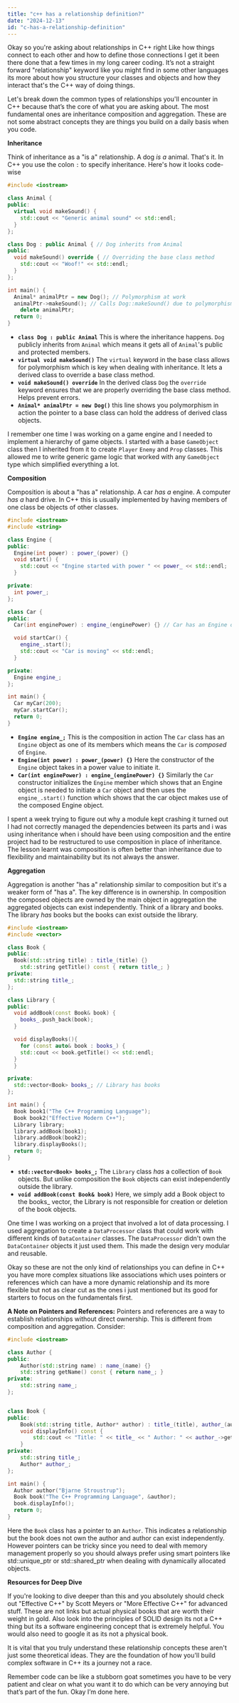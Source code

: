 ```yaml
---
title: "c++ has a relationship definition?"
date: "2024-12-13"
id: "c-has-a-relationship-definition"
---
```


Okay so you're asking about relationships in C++ right Like how things connect to each other and how to define those connections I get it been there done that a few times in my long career coding. It’s not a straight forward "relationship" keyword like you might find in some other languages its more about how you structure your classes and objects and how they interact that's the C++ way of doing things.

Let's break down the common types of relationships you'll encounter in C++ because that’s the core of what you are asking about. The most fundamental ones are inheritance composition and aggregation. These are not some abstract concepts they are things you build on a daily basis when you code.

**Inheritance**

Think of inheritance as a "is a" relationship. A dog *is a* animal. That's it. In C++ you use the colon `:` to specify inheritance. Here's how it looks code-wise

```cpp
#include <iostream>

class Animal {
public:
  virtual void makeSound() {
    std::cout << "Generic animal sound" << std::endl;
  }
};

class Dog : public Animal { // Dog inherits from Animal
public:
  void makeSound() override { // Overriding the base class method
    std::cout << "Woof!" << std::endl;
  }
};

int main() {
  Animal* animalPtr = new Dog(); // Polymorphism at work
  animalPtr->makeSound(); // Calls Dog::makeSound() due to polymorphism.
    delete animalPtr;
  return 0;
}
```

*   **`class Dog : public Animal`** This is where the inheritance happens. `Dog` publicly inherits from `Animal` which means it gets all of `Animal`'s public and protected members.
*   **`virtual void makeSound()`** The `virtual` keyword in the base class allows for polymorphism which is key when dealing with inheritance. It lets a derived class to override a base class method.
*   **`void makeSound() override`** In the derived class `Dog` the `override` keyword ensures that we are properly overriding the base class method. Helps prevent errors.
*   **`Animal* animalPtr = new Dog()`** this line shows you polymorphism in action the pointer to a base class can hold the address of derived class objects.

I remember one time I was working on a game engine and I needed to implement a hierarchy of game objects. I started with a base `GameObject` class then I inherited from it to create `Player` `Enemy` and `Prop` classes. This allowed me to write generic game logic that worked with any `GameObject` type which simplified everything a lot.

**Composition**

Composition is about a "has a" relationship. A car *has a* engine. A computer *has a* hard drive. In C++ this is usually implemented by having members of one class be objects of other classes.

```cpp
#include <iostream>
#include <string>

class Engine {
public:
  Engine(int power) : power_(power) {}
  void start() {
    std::cout << "Engine started with power " << power_ << std::endl;
  }

private:
  int power_;
};

class Car {
public:
  Car(int enginePower) : engine_(enginePower) {} // Car has an Engine object

  void startCar() {
    engine_.start();
    std::cout << "Car is moving" << std::endl;
  }

private:
  Engine engine_;
};

int main() {
  Car myCar(200);
  myCar.startCar();
  return 0;
}
```

*   **`Engine engine_;`** This is the composition in action The `Car` class has an `Engine` object as one of its members which means the `Car` is *composed* of `Engine`.
*   **`Engine(int power) : power_(power) {}`** Here the constructor of the `Engine` object takes in a power value to initiate it.
*   **`Car(int enginePower) : engine_(enginePower) {}`** Similarly the `Car` constructor initializes the `Engine` member which shows that an Engine object is needed to initiate a `Car` object and then uses the `engine_.start()` function which shows that the car object makes use of the composed Engine object.

I spent a week trying to figure out why a module kept crashing it turned out I had not correctly managed the dependencies between its parts and i was using inheritance when i should have been using composition and the entire project had to be restructured to use composition in place of inheritance. The lesson learnt was composition is often better than inheritance due to flexibility and maintainability but its not always the answer.

**Aggregation**

Aggregation is another "has a" relationship similar to composition but it's a weaker form of "has a". The key difference is in ownership. In composition the composed objects are owned by the main object in aggregation the aggregated objects can exist independently. Think of a library and books. The library *has* books but the books can exist outside the library.

```cpp
#include <iostream>
#include <vector>

class Book {
public:
  Book(std::string title) : title_(title) {}
    std::string getTitle() const { return title_; }
private:
  std::string title_;
};

class Library {
public:
  void addBook(const Book& book) {
    books_.push_back(book);
  }

  void displayBooks(){
    for (const auto& book : books_) {
    std::cout << book.getTitle() << std::endl;
  }
  }

private:
  std::vector<Book> books_; // Library has books
};

int main() {
  Book book1("The C++ Programming Language");
  Book book2("Effective Modern C++");
  Library library;
  library.addBook(book1);
  library.addBook(book2);
  library.displayBooks();
  return 0;
}
```

*   **`std::vector<Book> books_;`** The `Library` class *has* a collection of `Book` objects. But unlike composition the `Book` objects can exist independently outside the library.
*  **`void addBook(const Book& book)`** Here, we simply add a Book object to the books_ vector, the Library is not responsible for creation or deletion of the book objects.

One time I was working on a project that involved a lot of data processing. I used aggregation to create a `DataProcessor` class that could work with different kinds of `DataContainer` classes. The `DataProcessor` didn't own the `DataContainer` objects it just used them. This made the design very modular and reusable.

Okay so these are not the only kind of relationships you can define in C++ you have more complex situations like associations which uses pointers or references which can have a more dynamic relationship and its more flexible but not as clear cut as the ones i just mentioned but its good for starters to focus on the fundamentals first.

**A Note on Pointers and References:**
Pointers and references are a way to establish relationships without direct ownership. This is different from composition and aggregation. Consider:

```cpp
#include <iostream>

class Author {
public:
    Author(std::string name) : name_(name) {}
    std::string getName() const { return name_; }
private:
    std::string name_;
};


class Book {
public:
    Book(std::string title, Author* author) : title_(title), author_(author) {}
    void displayInfo() const {
        std::cout << "Title: " << title_ << " Author: " << author_->getName() << std::endl;
    }
private:
    std::string title_;
    Author* author_;
};

int main() {
  Author author("Bjarne Stroustrup");
  Book book("The C++ Programming Language", &author);
  book.displayInfo();
  return 0;
}
```
Here the `Book` class has a pointer to an `Author`. This indicates a relationship but the book does not own the author and author can exist independently. However pointers can be tricky since you need to deal with memory management properly so you should always prefer using smart pointers like std::unique_ptr or std::shared_ptr when dealing with dynamically allocated objects.

**Resources for Deep Dive**

If you're looking to dive deeper than this and you absolutely should check out "Effective C++" by Scott Meyers or "More Effective C++" for advanced stuff. These are not links but actual physical books that are worth their weight in gold. Also look into the principles of SOLID design its not a C++ thing but its a software engineering concept that is extremely helpful. You would also need to google it as its not a physical book.

It is vital that you truly understand these relationship concepts these aren't just some theoretical ideas. They are the foundation of how you'll build complex software in C++ its a journey not a race.

Remember code can be like a stubborn goat sometimes you have to be very patient and clear on what you want it to do which can be very annoying but that’s part of the fun. Okay I’m done here.
